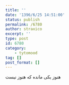 ```yaml
---
title: ''
date: '1396/6/25 14:51:00'
status: publish
permalink: /6780
author: straxico
excerpt: ''
type: post
id: 6780
category:
    - tytomood
tag: []
post_format: []
---
```

هنوز یکی مانده که هنوز نیست